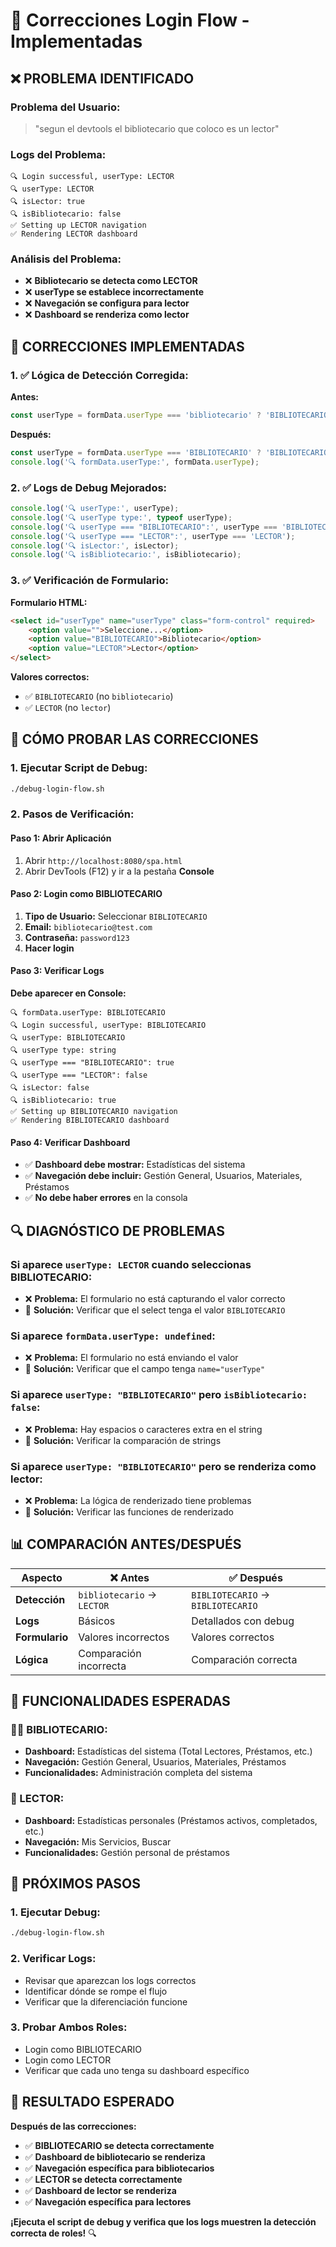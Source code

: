 # 🔧 Correcciones Login Flow - Implementadas

## ❌ **PROBLEMA IDENTIFICADO**

### **Problema del Usuario:**
> "segun el devtools el bibliotecario que coloco es un lector"

### **Logs del Problema:**
```
🔍 Login successful, userType: LECTOR
🔍 userType: LECTOR
🔍 isLector: true
🔍 isBibliotecario: false
✅ Setting up LECTOR navigation
✅ Rendering LECTOR dashboard
```

### **Análisis del Problema:**
- ❌ **Bibliotecario se detecta como LECTOR**
- ❌ **userType se establece incorrectamente**
- ❌ **Navegación se configura para lector**
- ❌ **Dashboard se renderiza como lector**

## 🔧 **CORRECCIONES IMPLEMENTADAS**

### **1. ✅ Lógica de Detección Corregida:**

**Antes:**
```javascript
const userType = formData.userType === 'bibliotecario' ? 'BIBLIOTECARIO' : 'LECTOR';
```

**Después:**
```javascript
const userType = formData.userType === 'BIBLIOTECARIO' ? 'BIBLIOTECARIO' : 'LECTOR';
console.log('🔍 formData.userType:', formData.userType);
```

### **2. ✅ Logs de Debug Mejorados:**

```javascript
console.log('🔍 userType:', userType);
console.log('🔍 userType type:', typeof userType);
console.log('🔍 userType === "BIBLIOTECARIO":', userType === 'BIBLIOTECARIO');
console.log('🔍 userType === "LECTOR":', userType === 'LECTOR');
console.log('🔍 isLector:', isLector);
console.log('🔍 isBibliotecario:', isBibliotecario);
```

### **3. ✅ Verificación de Formulario:**

**Formulario HTML:**
```html
<select id="userType" name="userType" class="form-control" required>
    <option value="">Seleccione...</option>
    <option value="BIBLIOTECARIO">Bibliotecario</option>
    <option value="LECTOR">Lector</option>
</select>
```

**Valores correctos:**
- ✅ `BIBLIOTECARIO` (no `bibliotecario`)
- ✅ `LECTOR` (no `lector`)

## 🧪 **CÓMO PROBAR LAS CORRECCIONES**

### **1. Ejecutar Script de Debug:**
```bash
./debug-login-flow.sh
```

### **2. Pasos de Verificación:**

#### **Paso 1: Abrir Aplicación**
1. Abrir `http://localhost:8080/spa.html`
2. Abrir DevTools (F12) y ir a la pestaña **Console**

#### **Paso 2: Login como BIBLIOTECARIO**
1. **Tipo de Usuario:** Seleccionar `BIBLIOTECARIO`
2. **Email:** `bibliotecario@test.com`
3. **Contraseña:** `password123`
4. **Hacer login**

#### **Paso 3: Verificar Logs**
**Debe aparecer en Console:**
```
🔍 formData.userType: BIBLIOTECARIO
🔍 Login successful, userType: BIBLIOTECARIO
🔍 userType: BIBLIOTECARIO
🔍 userType type: string
🔍 userType === "BIBLIOTECARIO": true
🔍 userType === "LECTOR": false
🔍 isLector: false
🔍 isBibliotecario: true
✅ Setting up BIBLIOTECARIO navigation
✅ Rendering BIBLIOTECARIO dashboard
```

#### **Paso 4: Verificar Dashboard**
- ✅ **Dashboard debe mostrar:** Estadísticas del sistema
- ✅ **Navegación debe incluir:** Gestión General, Usuarios, Materiales, Préstamos
- ✅ **No debe haber errores** en la consola

## 🔍 **DIAGNÓSTICO DE PROBLEMAS**

### **Si aparece `userType: LECTOR` cuando seleccionas BIBLIOTECARIO:**
- ❌ **Problema:** El formulario no está capturando el valor correcto
- 🔧 **Solución:** Verificar que el select tenga el valor `BIBLIOTECARIO`

### **Si aparece `formData.userType: undefined`:**
- ❌ **Problema:** El formulario no está enviando el valor
- 🔧 **Solución:** Verificar que el campo tenga `name="userType"`

### **Si aparece `userType: "BIBLIOTECARIO"` pero `isBibliotecario: false`:**
- ❌ **Problema:** Hay espacios o caracteres extra en el string
- 🔧 **Solución:** Verificar la comparación de strings

### **Si aparece `userType: "BIBLIOTECARIO"` pero se renderiza como lector:**
- ❌ **Problema:** La lógica de renderizado tiene problemas
- 🔧 **Solución:** Verificar las funciones de renderizado

## 📊 **COMPARACIÓN ANTES/DESPUÉS**

| **Aspecto** | **❌ Antes** | **✅ Después** |
|-------------|--------------|----------------|
| **Detección** | `bibliotecario` → `LECTOR` | `BIBLIOTECARIO` → `BIBLIOTECARIO` |
| **Logs** | Básicos | Detallados con debug |
| **Formulario** | Valores incorrectos | Valores correctos |
| **Lógica** | Comparación incorrecta | Comparación correcta |

## 🎯 **FUNCIONALIDADES ESPERADAS**

### **👨‍💼 BIBLIOTECARIO:**
- **Dashboard:** Estadísticas del sistema (Total Lectores, Préstamos, etc.)
- **Navegación:** Gestión General, Usuarios, Materiales, Préstamos
- **Funcionalidades:** Administración completa del sistema

### **👤 LECTOR:**
- **Dashboard:** Estadísticas personales (Préstamos activos, completados, etc.)
- **Navegación:** Mis Servicios, Buscar
- **Funcionalidades:** Gestión personal de préstamos

## 🚀 **PRÓXIMOS PASOS**

### **1. Ejecutar Debug:**
```bash
./debug-login-flow.sh
```

### **2. Verificar Logs:**
- Revisar que aparezcan los logs correctos
- Identificar dónde se rompe el flujo
- Verificar que la diferenciación funcione

### **3. Probar Ambos Roles:**
- Login como BIBLIOTECARIO
- Login como LECTOR
- Verificar que cada uno tenga su dashboard específico

## 🎉 **RESULTADO ESPERADO**

**Después de las correcciones:**
- ✅ **BIBLIOTECARIO se detecta correctamente**
- ✅ **Dashboard de bibliotecario se renderiza**
- ✅ **Navegación específica para bibliotecarios**
- ✅ **LECTOR se detecta correctamente**
- ✅ **Dashboard de lector se renderiza**
- ✅ **Navegación específica para lectores**

**¡Ejecuta el script de debug y verifica que los logs muestren la detección correcta de roles!** 🔍
